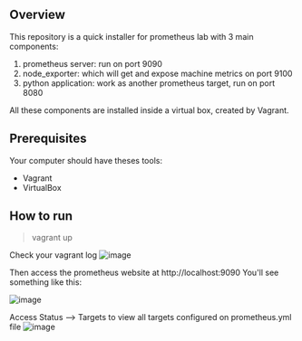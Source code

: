 ## Overview

This repository is a quick installer for prometheus lab with 3 main components:
1. prometheus server: run on port 9090
2. node_exporter: which will get and expose machine metrics on port 9100
3. python application: work as another prometheus target, run on port 8080

All these components are installed inside a virtual box, created by Vagrant.

## Prerequisites
Your computer should have theses tools:
- Vagrant
- VirtualBox

## How to run

> vagrant up

Check your vagrant log
![image](https://github.com/Bigguy98/vagrant-prometheus-server-setup/assets/27953500/130e5ebb-4493-4022-90d5-05a38a4d15bd)

Then access the prometheus website at http://localhost:9090
You'll see something like this:

![image](https://github.com/Bigguy98/vagrant-prometheus-server-setup/assets/27953500/64de58f3-d470-48ce-832a-dd817459282d)

Access Status --> Targets to view all targets configured on prometheus.yml file
![image](https://github.com/Bigguy98/vagrant-prometheus-server-setup/assets/27953500/f34c4d53-be9e-4e58-ba2d-c66ad581e14f)

